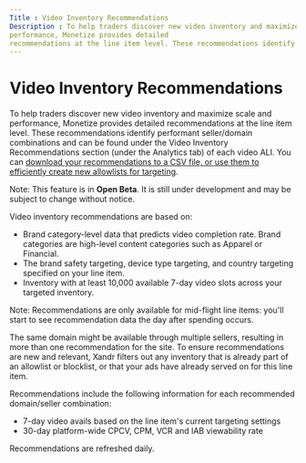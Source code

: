 ```yaml
---
Title : Video Inventory Recommendations
Description : To help traders discover new video inventory and maximize scale and
performance, Monetize provides detailed
recommendations at the line item level. These recommendations identify
---
```



# Video Inventory Recommendations



To help traders discover new video inventory and maximize scale and
performance, Monetize provides detailed
recommendations at the line item level. These recommendations identify
performant seller/domain combinations and can be found under the
Video Inventory Recommendations
section (under the Analytics tab) of
each video ALI. You can
<a href="use-recommendations-to-target-video-inventory.html"
class="xref"
title="To act on the new inventory recommendations found under your video line item&#39;s Analytics tab (in the Video Inventory Recommendations section), you can download them in a CSV file for analysis by an inventory manager, or select individual recommendations to create a new line item-level allowlist. For details on how these recommendations are generated, see Video Inventory Recommendations">download
your recommendations to a CSV file, or use them to efficiently create
new allowlists for targeting</a>.





Note: This feature is in **Open Beta**.
It is still under development and may be subject to change without
notice.



Video inventory recommendations are based on:



- Brand category-level data that predicts video completion rate. Brand
  categories are high-level content categories such as Apparel or
  Financial.
- The brand safety targeting, device type targeting, and country
  targeting specified on your line item.
- Inventory with at least 10,000 available 7-day video slots across your
  targeted inventory.





Note: Recommendations are only
available for mid-flight line items: you'll start to see recommendation
data the day after spending occurs.





The same domain might be available through multiple sellers, resulting
in more than one recommendation for the site. To ensure recommendations
are new and relevant, Xandr filters out any
inventory that is already part of an allowlist or blocklist, or that
your ads have already served on for this line item.

Recommendations include the following information for each recommended
domain/seller combination:

- 7-day video avails based on the line item's current targeting settings
- 30-day platform-wide CPCV, CPM, VCR and IAB viewability rate

Recommendations are refreshed daily.




